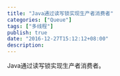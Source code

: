```yaml
---
title: "Java通过读写锁实现生产者消费者"
categories: ["Queue"]
tags: ["多线程"]
publish: true
date: "2016-12-27T15:12:12+08:00"
description: 
---
```


Java通过读写锁实现生产者消费者。
